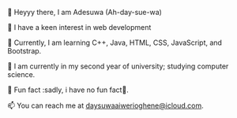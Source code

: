 👋 Heyyy there, I am Adesuwa (Ah-day-sue-wa)

👀 I have a keen interest in web development

🌱 Currently, I am learning C++, Java, HTML, CSS, JavaScript, and Bootstrap.

🥰 I am currently in my second year of university; studying computer science.

🤡 Fun fact :sadly, i have no fun fact🙊.

📫 You can reach me at daysuwaaiwerioghene@icloud.com.



<!---
Aiwerioghene/Aiwerioghene is a ✨ special ✨ repository because its `README.md` (this file) appears on your GitHub profile.
You can click the Preview link to take a look at your changes.
--->

